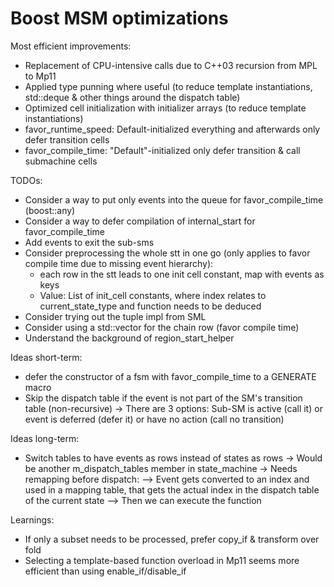 # Boost MSM optimizations

Most efficient improvements:

- Replacement of CPU-intensive calls due to C++03 recursion from MPL to Mp11
- Applied type punning where useful (to reduce template instantiations, std::deque & other things around the dispatch table)
- Optimized cell initialization with initializer arrays (to reduce template instantiations)
- favor_runtime_speed: Default-initialized everything and afterwards only defer transition cells
- favor_compile_time: "Default"-initialized only defer transition & call submachine cells


TODOs:

- Consider a way to put only events into the queue for favor_compile_time (boost::any)
- Consider a way to defer compilation of internal_start for favor_compile_time
- Add events to exit the sub-sms
- Consider preprocessing the whole stt in one go (only applies to favor compile time due to missing event hierarchy):
  - each row in the stt leads to one init cell constant, map with events as keys
  - Value: List of init_cell constants, where index relates to current_state_type and function needs to be deduced
- Consider trying out the tuple impl from SML
- Consider using a std::vector for the chain row (favor compile time)
- Understand the background of region_start_helper


Ideas short-term:

- defer the constructor of a fsm with favor_compile_time to a GENERATE macro
- Skip the dispatch table if the event is not part of the SM's transition table (non-recursive)
-> There are 3 options: Sub-SM is active (call it) or event is deferred (defer it) or have no action (call no transition)


Ideas long-term:

- Switch tables to have events as rows instead of states as rows
-> Would be another m_dispatch_tables member in state_machine
-> Needs remapping before dispatch:
--> Event gets converted to an index and used in a mapping table, that gets the actual index in the dispatch table of the current state
--> Then we can execute the function



Learnings:

- If only a subset needs to be processed, prefer copy_if & transform over fold
- Selecting a template-based function overload in Mp11 seems more efficient than using enable_if/disable_if